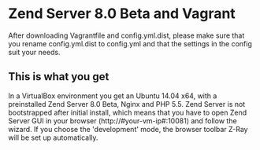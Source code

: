 Zend Server 8.0 Beta and Vagrant
=========

After downloading Vagrantfile and config.yml.dist, please make sure that you rename config.yml.dist to config.yml and that the settings in the config suit your needs.

This is what you get
----------------
In a VirtualBox environment you get an Ubuntu 14.04 x64, with a preinstalled Zend Server 8.0 Beta, Nginx and PHP 5.5.
Zend Server is not bootstrapped after initial install, which means that you have to open Zend Server GUI in your browser (http://#your-vm-ip#:10081) and follow the wizard. If you choose the 'development' mode, the browser toolbar Z-Ray will be set up automatically.

